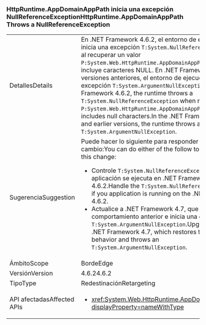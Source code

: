 ### <a name="httpruntimeappdomainapppath-throws-a-nullreferenceexception"></a><span data-ttu-id="d628d-101">HttpRuntime.AppDomainAppPath inicia una excepción NullReferenceException</span><span class="sxs-lookup"><span data-stu-id="d628d-101">HttpRuntime.AppDomainAppPath Throws a NullReferenceException</span></span>

|   |   |
|---|---|
|<span data-ttu-id="d628d-102">Detalles</span><span class="sxs-lookup"><span data-stu-id="d628d-102">Details</span></span>|<span data-ttu-id="d628d-103">En .NET Framework 4.6.2, el entorno de ejecución inicia una excepción <code>T:System.NullReferenceException</code> al recuperar un valor <code>P:System.Web.HttpRuntime.AppDomainAppPath</code> que incluye caracteres NULL. En .NET Framework 4.6.1 y versiones anteriores, el entorno de ejecución inicia una excepción <code>T:System.ArgumentNullException</code>.</span><span class="sxs-lookup"><span data-stu-id="d628d-103">In the .NET Framework 4.6.2, the runtime throws a <code>T:System.NullReferenceException</code> when retrieving a <code>P:System.Web.HttpRuntime.AppDomainAppPath</code> value that includes null characters.In the .NET Framework 4.6.1 and earlier versions, the runtime throws an <code>T:System.ArgumentNullException</code>.</span></span>|
|<span data-ttu-id="d628d-104">Sugerencia</span><span class="sxs-lookup"><span data-stu-id="d628d-104">Suggestion</span></span>|<span data-ttu-id="d628d-105">Puede hacer lo siguiente para responder a este cambio:</span><span class="sxs-lookup"><span data-stu-id="d628d-105">You can do either of the follow to respond to this change:</span></span><ul><li><span data-ttu-id="d628d-106">Controle <code>T:System.NullReferenceException</code> si la aplicación se ejecuta en .NET Framework 4.6.2.</span><span class="sxs-lookup"><span data-stu-id="d628d-106">Handle the <code>T:System.NullReferenceException</code> if you application is running on the .NET Framework 4.6.2.</span></span></li><li><span data-ttu-id="d628d-107">Actualice a .NET Framework 4.7, que restaura el comportamiento anterior e inicia una excepción <code>T:System.ArgumentNullException</code>.</span><span class="sxs-lookup"><span data-stu-id="d628d-107">Upgrade to the .NET Framework 4.7, which restores the previous behavior and throws an <code>T:System.ArgumentNullException</code>.</span></span></li></ul>|
|<span data-ttu-id="d628d-108">Ámbito</span><span class="sxs-lookup"><span data-stu-id="d628d-108">Scope</span></span>|<span data-ttu-id="d628d-109">Borde</span><span class="sxs-lookup"><span data-stu-id="d628d-109">Edge</span></span>|
|<span data-ttu-id="d628d-110">Versión</span><span class="sxs-lookup"><span data-stu-id="d628d-110">Version</span></span>|<span data-ttu-id="d628d-111">4.6.2</span><span class="sxs-lookup"><span data-stu-id="d628d-111">4.6.2</span></span>|
|<span data-ttu-id="d628d-112">Tipo</span><span class="sxs-lookup"><span data-stu-id="d628d-112">Type</span></span>|<span data-ttu-id="d628d-113">Redestinación</span><span class="sxs-lookup"><span data-stu-id="d628d-113">Retargeting</span></span>|
|<span data-ttu-id="d628d-114">API afectadas</span><span class="sxs-lookup"><span data-stu-id="d628d-114">Affected APIs</span></span>|<ul><li><xref:System.Web.HttpRuntime.AppDomainAppPath?displayProperty=nameWithType></li></ul>|

